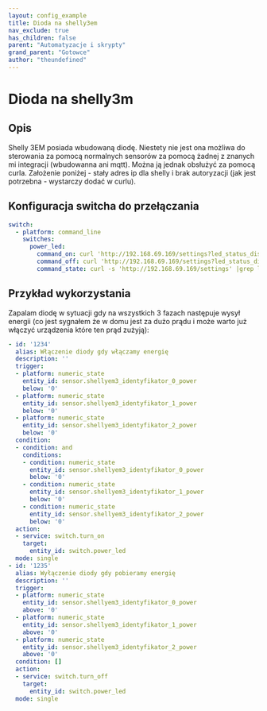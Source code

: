 ```yaml
---
layout: config_example
title: Dioda na shelly3em
nav_exclude: true
has_children: false
parent: "Automatyzacje i skrypty"
grand_parent: "Gotowce"
author: "theundefined"
---
```

# Dioda na shelly3m

## Opis

Shelly 3EM posiada wbudowaną diodę. Niestety nie jest ona możliwa do sterowania za pomocą normalnych sensorów za pomocą żadnej z znanych mi integracji (wbudowanna ani mqtt). Można ją jednak obsłużyć za pomocą curla. Założenie poniżej - stały adres ip dla shelly i brak autoryzacji (jak jest potrzebna - wystarczy dodać w curlu).


## Konfiguracja switcha do przełączania

```yaml
switch:
  - platform: command_line
    switches:
      power_led:
        command_on: curl 'http://192.168.69.169/settings?led_status_disable=false'
        command_off: curl 'http://192.168.69.169/settings?led_status_disable=true'
        command_state: curl -s 'http://192.168.69.169/settings' |grep led_status_disable.:false
```

## Przykład wykorzystania

Zapalam diodę w sytuacji gdy na wszystkich 3 fazach następuje wysył energii (co jest sygnałem że w domu jest za dużo prądu i może warto już włączyć urządzenia które ten prąd zużyją):

```yaml
- id: '1234'
  alias: Włączenie diody gdy włączamy energię
  description: ''
  trigger:
  - platform: numeric_state
    entity_id: sensor.shellyem3_identyfikator_0_power
    below: '0'
  - platform: numeric_state
    entity_id: sensor.shellyem3_identyfikator_1_power
    below: '0'
  - platform: numeric_state
    entity_id: sensor.shellyem3_identyfikator_2_power
    below: '0'
  condition:
  - condition: and
    conditions:
    - condition: numeric_state
      entity_id: sensor.shellyem3_identyfikator_0_power
      below: '0'
    - condition: numeric_state
      entity_id: sensor.shellyem3_identyfikator_1_power
      below: '0'
    - condition: numeric_state
      entity_id: sensor.shellyem3_identyfikator_2_power
      below: '0'
  action:
  - service: switch.turn_on
    target:
      entity_id: switch.power_led
  mode: single
- id: '1235'
  alias: Wyłączenie diody gdy pobieramy energię
  description: ''
  trigger:
  - platform: numeric_state
    entity_id: sensor.shellyem3_identyfikator_0_power
    above: '0'
  - platform: numeric_state
    entity_id: sensor.shellyem3_identyfikator_1_power
    above: '0'
  - platform: numeric_state
    entity_id: sensor.shellyem3_identyfikator_2_power
    above: '0'
  condition: []
  action:
  - service: switch.turn_off
    target:
      entity_id: switch.power_led
  mode: single
```
